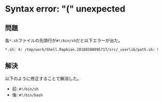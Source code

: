 # Syntax error: "(" unexpected

## 問題

各`*.sh`ファイルの先頭行が`#!/bin/sh`だと以下エラーが出た。

```sh
*.sh: 4: /tmp/work/Shell.Rapbian.20180308095717/src/_userlib/path.sh: Syntax error: "(" unexpected
```

## 解決

以下のように修正することで解消した。

* 前: `#!/bin/sh`
* 後: `#!/bin/bash`


